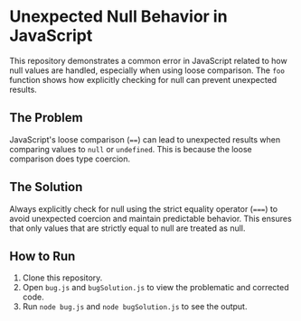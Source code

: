 # Unexpected Null Behavior in JavaScript

This repository demonstrates a common error in JavaScript related to how null values are handled, especially when using loose comparison.  The `foo` function shows how explicitly checking for null can prevent unexpected results.

## The Problem

JavaScript's loose comparison (`==`) can lead to unexpected results when comparing values to `null` or `undefined`.  This is because the loose comparison does type coercion. 

## The Solution

Always explicitly check for null using the strict equality operator (`===`) to avoid unexpected coercion and maintain predictable behavior. This ensures that only values that are strictly equal to null are treated as null.

## How to Run

1. Clone this repository.
2. Open `bug.js` and `bugSolution.js` to view the problematic and corrected code.
3. Run `node bug.js` and `node bugSolution.js` to see the output.